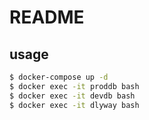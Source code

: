 # README

## usage

```sh
$ docker-compose up -d
$ docker exec -it proddb bash
$ docker exec -it devdb bash
$ docker exec -it dlyway bash
```
